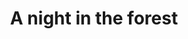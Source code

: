 ---
title: "A night in the forest"
draft: false
slug: "night-in-the-forest"
weight: "5"
thumbnail: "illustrations/illustration_005.jpg"
mainpage: true
related: true

block_selected: {
	description: "(description coming soon)",
	bgcolor: "#1a1927",
	fontcolor: "#fff",
	img: [ 
		{class: "gallery-col-12", path: "illustrations/illustration_005.jpg"}
	]
}


---
